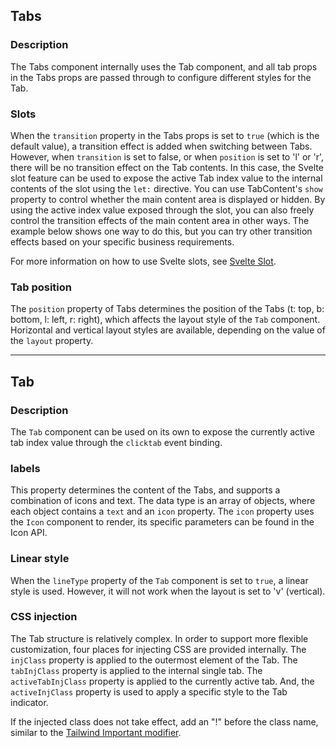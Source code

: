 ## Tabs

### Description

The Tabs component internally uses the Tab component, and all tab props in the Tabs props are passed through to configure different styles for the Tab.

### Slots

When the `transition` property in the Tabs props is set to `true` (which is the default value), a transition effect is added when switching between Tabs. However, when `transition` is set to false, or when `position` is set to 'l' or 'r', there will be no transition effect on the Tab contents. In this case, the Svelte slot feature can be used to expose the active Tab index value to the internal contents of the slot using the `let:` directive. You can use TabContent's `show` property to control whether the main content area is displayed or hidden.
By using the active index value exposed through the slot, you can also freely control the transition effects of the main content area in other ways. The example below shows one way to do this, but you can try other transition effects based on your specific business requirements.

For more information on how to use Svelte slots, see [Svelte Slot](https://svelte.dev/docs#template-syntax-slot-slot-key-value).

### Tab position

The `position` property of Tabs determines the position of the Tabs (t: top, b: bottom, l: left, r: right), which affects the layout style of the `Tab` component. Horizontal and vertical layout styles are available, depending on the value of the `layout` property.

---

## Tab

### Description

The `Tab` component can be used on its own to expose the currently active tab index value through the `clicktab` event binding.

### labels

This property determines the content of the Tabs, and supports a combination of icons and text. The data type is an array of objects, where each object contains a `text` and an `icon` property. The `icon` property uses the `Icon` component to render, its specific parameters can be found in the Icon API.

### Linear style

When the `lineType` property of the `Tab` component is set to `true`, a linear style is used. However, it will not work when the layout is set to 'v' (vertical).

### CSS injection

The Tab structure is relatively complex. In order to support more flexible customization, four places for injecting CSS are provided internally. The `injClass` property is applied to the outermost element of the Tab. The `tabInjClass` property is applied to the internal single tab. The `activeTabInjClass` property is applied to the currently active tab. And, the `activeInjClass` property is used to apply a specific style to the Tab indicator.

If the injected class does not take effect, add an "!" before the class name, similar to the [Tailwind Important modifier](https://tailwindcss.com/docs/configuration#important-modifier).
